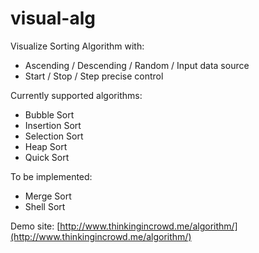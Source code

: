 visual-alg
==========

Visualize Sorting Algorithm with:
* Ascending / Descending / Random / Input data source
* Start / Stop / Step precise control

Currently supported algorithms:
* Bubble Sort
* Insertion Sort
* Selection Sort
* Heap Sort
* Quick Sort

To be implemented:
* Merge Sort
* Shell Sort

Demo site: [http://www.thinkingincrowd.me/algorithm/](http://www.thinkingincrowd.me/algorithm/)
